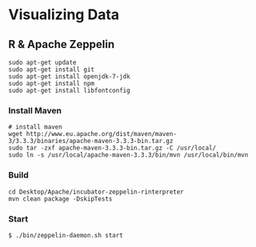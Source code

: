 # Visualizing Data

## R & Apache Zeppelin

```
sudo apt-get update
sudo apt-get install git
sudo apt-get install openjdk-7-jdk
sudo apt-get install npm
sudo apt-get install libfontconfig
```

### Install Maven

```
# install maven
wget http://www.eu.apache.org/dist/maven/maven-3/3.3.3/binaries/apache-maven-3.3.3-bin.tar.gz
sudo tar -zxf apache-maven-3.3.3-bin.tar.gz -C /usr/local/
sudo ln -s /usr/local/apache-maven-3.3.3/bin/mvn /usr/local/bin/mvn
```

### Build
```
cd Desktop/Apache/incubator-zeppelin-rinterpreter
mvn clean package -DskipTests
```

### Start
```
$ ./bin/zeppelin-daemon.sh start
```

